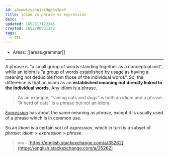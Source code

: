 ```yaml
---
id: a3cwwtzyohujsi9gp3u3pef
title: idiom vs phrase vs expression
desc: ''
updated: 1652817122346
created: 1652786931332
tags:
  - TIL
---
```


- Areas: [[areas.grammar]]

---

A phrase is “a small group of words standing together as a conceptual unit”, while an idiom is “a group of words established by usage as having a meaning not deducible from those of the individual words”. So, the difference is that an idiom as an **established meaning not directly linked to the individual words.** Any idiom is a phrase.

> As an example, “raining cats and dogs” is both an idiom and a phrase. “A herd of cats” is a phrase but not an idiom.

_[Expression](http://dictionary.reference.com/browse/expression)_ has about the same meaning as _phrase_, except it is usually used of a phrase which is in common use.

So an _idiom_ is a certain sort of _expression_, which in turn is a subset of _phrase_: _idiom_ > _expression_ > _phrase_.

> via - [https://english.stackexchange.com/a/35262](https://english.stackexchange.com/a/35262)

